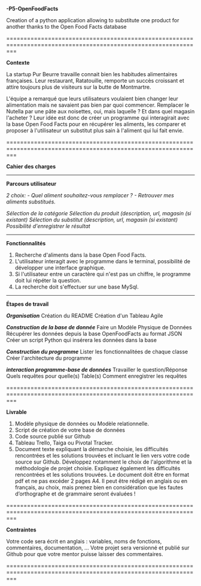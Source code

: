 **-P5-OpenFoodFacts**

Creation of a python application allowing to substitute one product for another thanks to the Open Food Facts database

===============================================================================================================

**Contexte**

La startup Pur Beurre travaille connait bien les habitudes alimentaires françaises. Leur restaurant, Ratatouille, remporte un 
succès croissant et attire toujours plus de visiteurs sur la butte de Montmartre.

L'équipe a remarqué que leurs utilisateurs voulaient bien changer leur alimentation mais ne savaient pas bien par quoi commencer. 
Remplacer le Nutella par une pâte aux noisettes, oui, mais laquelle ? Et dans quel magasin l'acheter ? Leur idée est donc de 
créer un programme qui interagirait avec la base Open Food Facts pour en récupérer les aliments, les comparer et proposer à 
l'utilisateur un substitut plus sain à l'aliment qui lui fait envie.

===============================================================================================================

**Cahier des charges**

---------------------------------------------------------------------------------------------------------------

**Parcours utilisateur**

*2 choix:  - Quel aliment souhaitez-vous remplacer ?
          - Retrouver mes aliments substitués.*

*Sélection de la catégorie*
*Sélection du produit (description, url, magasin (si existant)*
*Sélection du substitut (description, url, magasin (si existant)*
*Possibilité d'enregistrer le résultat*

---------------------------------------------------------------------------------------------------------------

**Fonctionnalités**

1. Recherche d'aliments dans la base Open Food Facts.
2. L'utilisateur interagit avec le programme dans le terminal, possibilité de développer une interface graphique.
3. Si l'utilisateur entre un caractère qui n'est pas un chiffre, le programme doit lui répéter la question.
4. La recherche doit s'effectuer sur une base MySql.

---------------------------------------------------------------------------------------------------------------

**Étapes de travail**

***Organisation***
Création du README
Création d'un Tableau Agile

***Construction de la base de donnée***
Faire un Modèle Physique de Données
Récupérer les données depuis la base OpenFoodFacts au format JSON
Créer un script Python qui insérera les données dans la base

***Construction du programme***
Lister les fonctionnalitées de chaque classe
Créer l'architecture du programme

***interaction programme-base de données***
Travailler le question/Réponse
Quels requêtes pour quelle(s) Table(s)
Comment enregistrer les requêtes

===============================================================================================================

**Livrable**

1. Modèle physique de données ou Modèle relationnelle.
2. Script de création de votre base de données
3. Code source publié sur Github
4. Tableau Trello, Taiga ou Pivotal Tracker.
5. Document texte expliquant la démarche choisie, les difficultés rencontrées et les solutions trouvées et incluant le lien vers 
votre code source sur Github. Développez notamment le choix de l'algorithme et la méthodologie de projet choisie. Expliquez 
également les difficultés rencontrées et les solutions trouvées. Le document doit être en format pdf et ne pas excéder 2 pages 
A4. Il peut être rédigé en anglais ou en français, au choix, mais prenez bien en considération que les fautes d’orthographe et 
de grammaire seront évaluées !

===============================================================================================================

**Contraintes**

 Votre code sera écrit en anglais : variables, noms de fonctions, commentaires, documentation, ...
 Votre projet sera versionné et publié sur Github pour que votre mentor puisse laisser des commentaires.
 
===============================================================================================================
